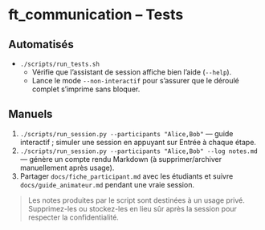 # ft_communication – Tests

## Automatisés
- `./scripts/run_tests.sh`  
  - Vérifie que l’assistant de session affiche bien l’aide (`--help`).  
  - Lance le mode `--non-interactif` pour s’assurer que le déroulé complet s’imprime sans bloquer.

## Manuels
1. `./scripts/run_session.py --participants "Alice,Bob"` — guide interactif ; simuler une session en appuyant sur Entrée à chaque étape.
2. `./scripts/run_session.py --participants "Alice,Bob" --log notes.md` — génère un compte rendu Markdown (à supprimer/archiver manuellement après usage).
3. Partager `docs/fiche_participant.md` avec les étudiants et suivre `docs/guide_animateur.md` pendant une vraie session.

> Les notes produites par le script sont destinées à un usage privé. Supprimez-les ou stockez-les en lieu sûr après la session pour respecter la confidentialité.
